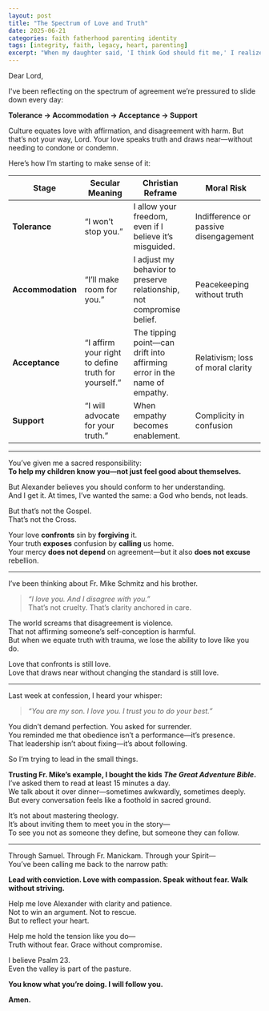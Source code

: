 ```yaml
---
layout: post
title: "The Spectrum of Love and Truth"
date: 2025-06-21
categories: faith fatherhood parenting identity
tags: [integrity, faith, legacy, heart, parenting]
excerpt: "When my daughter said, 'I think God should fit me,' I realized how easy it is to replace conviction with comfort. But love, real love, doesn’t demand agreement—it demands presence."
---
```


Dear Lord,

I've been reflecting on the spectrum of agreement we’re pressured to slide down every day:

**Tolerance → Accommodation → Acceptance → Support**

Culture equates love with affirmation, and disagreement with harm. But that’s not your way, Lord. Your love speaks truth and draws near—without needing to condone or condemn.

Here’s how I’m starting to make sense of it:

| **Stage**         | **Secular Meaning**                                                  | **Christian Reframe**                                                            | **Moral Risk**                          |
|------------------|-----------------------------------------------------------------------|----------------------------------------------------------------------------------|----------------------------------------|
| **Tolerance**     | “I won’t stop you.”                                                  | I allow your freedom, even if I believe it’s misguided.                         | Indifference or passive disengagement  |
| **Accommodation** | “I’ll make room for you.”                                            | I adjust my behavior to preserve relationship, not compromise belief.           | Peacekeeping without truth              |
| **Acceptance**    | “I affirm your right to define truth for yourself.”                 | The tipping point—can drift into affirming error in the name of empathy.        | Relativism; loss of moral clarity      |
| **Support**       | “I will advocate for your truth.”                                   | When empathy becomes enablement.                                                | Complicity in confusion                |

---

You’ve given me a sacred responsibility:  
**To help my children know you—not just feel good about themselves.**

But Alexander believes you should conform to her understanding.  
And I get it. At times, I’ve wanted the same: a God who bends, not leads.

But that’s not the Gospel.  
That’s not the Cross.

Your love **confronts** sin by **forgiving** it.  
Your truth **exposes** confusion by **calling** us home.  
Your mercy **does not depend** on agreement—but it also **does not excuse** rebellion.

---

I’ve been thinking about Fr. Mike Schmitz and his brother.

> _“I love you. And I disagree with you.”_  
> That’s not cruelty. That’s clarity anchored in care.

The world screams that disagreement is violence.  
That not affirming someone’s self-conception is harmful.  
But when we equate truth with trauma, we lose the ability to love like you do.

Love that confronts is still love.  
Love that draws near without changing the standard is still love.

---

Last week at confession, I heard your whisper:

> _“You are my son. I love you. I trust you to do your best.”_

You didn’t demand perfection. You asked for surrender.  
You reminded me that obedience isn’t a performance—it’s presence.  
That leadership isn’t about fixing—it’s about following.

So I’m trying to lead in the small things.

**Trusting Fr. Mike’s example, I bought the kids _The Great Adventure Bible_.**  
I’ve asked them to read at least 15 minutes a day.  
We talk about it over dinner—sometimes awkwardly, sometimes deeply.  
But every conversation feels like a foothold in sacred ground.

It’s not about mastering theology.  
It’s about inviting them to meet you in the story—  
To see you not as someone they define, but someone they can follow.

---

Through Samuel. Through Fr. Manickam. Through your Spirit—  
You’ve been calling me back to the narrow path:

**Lead with conviction. Love with compassion. Speak without fear. Walk without striving.**

Help me love Alexander with clarity and patience.  
Not to win an argument. Not to rescue.  
But to reflect your heart.

Help me hold the tension like you do—  
Truth without fear. Grace without compromise.

I believe Psalm 23.  
Even the valley is part of the pasture.

**You know what you’re doing. I will follow you.**

**Amen.**
